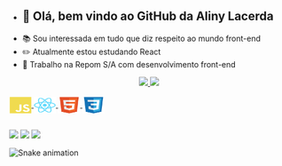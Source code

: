 - ## 👋 Olá, bem vindo ao GitHub da Aliny Lacerda
- 📚 Sou interessada em tudo que diz respeito ao mundo front-end
- ✏️ Atualmente estou estudando React
- 👔 Trabalho na Repom S/A com desenvolvimento front-end

<div align="center">
  <a href="https://github.com/lyaliny">
  <img height="180em" src="https://github-readme-stats.vercel.app/api?username=lyaliny&show_icons=true&theme=dracula&include_all_commits=true&count_private=true"/>
  <img height="180em" src="https://github-readme-stats.vercel.app/api/top-langs/?username=lyaliny&layout=compact&langs_count=7&theme=tokyonight"/>
</div>
<div style="display: inline_block"><br>
  <img align="center" alt="Ly-Js" height="30" width="40" src="https://raw.githubusercontent.com/devicons/devicon/master/icons/javascript/javascript-plain.svg">
  <img align="center" alt="Ly-React" height="30" width="40" src="https://raw.githubusercontent.com/devicons/devicon/master/icons/react/react-original.svg">
  <img align="center" alt="Ly-HTML" height="30" width="40" src="https://raw.githubusercontent.com/devicons/devicon/master/icons/html5/html5-original.svg">
  <img align="center" alt="Ly-CSS" height="30" width="40" src="https://raw.githubusercontent.com/devicons/devicon/master/icons/css3/css3-original.svg">
 
  ##
 
<div> 
 
  <a href="https://instagram.com/alinylc" target="_blank"><img src="https://img.shields.io/badge/-Instagram-%23E4405F?style=for-the-badge&logo=instagram&logoColor=white" target="_blank"></a>
 	<a href = "mailto:lyaliny@gmail.com"><img src="https://img.shields.io/badge/-Gmail-%23333?style=for-the-badge&logo=gmail&logoColor=white" target="_blank"></a>
  <a href="https://www.linkedin.com/in/alinylacerda/" target="_blank"><img src="https://img.shields.io/badge/-LinkedIn-%230077B5?style=for-the-badge&logo=linkedin&logoColor=white" target="_blank"></a> 
 
 ![Snake animation](https://github.com/lyaliny/lyaliny/blob/output/github-contribution-grid-snake.svg)
 
</div>
